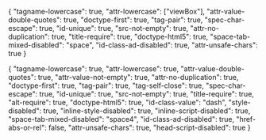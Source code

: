 {
  "tagname-lowercase": true,
  "attr-lowercase": ["viewBox"],
  "attr-value-double-quotes": true,
  "doctype-first": true,
  "tag-pair": true,
  "spec-char-escape": true,
  "id-unique": true,
  "src-not-empty": true,
  "attr-no-duplication": true,
  "title-require": true,
  "doctype-html5": true,
  "space-tab-mixed-disabled": "space",
  "id-class-ad-disabled": true,
  "attr-unsafe-chars": true
}

{
"tagname-lowercase": true,
"attr-lowercase": true,
"attr-value-double-quotes": true,
"attr-value-not-empty": true,
"attr-no-duplication": true,
"doctype-first": true,
"tag-pair": true,
"tag-self-close": true,
"spec-char-escape": true,
"id-unique": true,
"src-not-empty": true,
"title-require": true,
"alt-require": true,
"doctype-html5": true,
"id-class-value": "dash",
"style-disabled": true,
"inline-style-disabled": true,
"inline-script-disabled": true,
"space-tab-mixed-disabled": "space4",
"id-class-ad-disabled": true,
"href-abs-or-rel": false,
"attr-unsafe-chars": true,
"head-script-disabled": true
}
